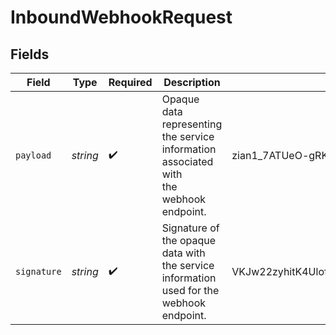 # InboundWebhookRequest


## Fields

| Field                                                                                    | Type                                                                                     | Required                                                                                 | Description                                                                              | Example                                                                                  |
| ---------------------------------------------------------------------------------------- | ---------------------------------------------------------------------------------------- | ---------------------------------------------------------------------------------------- | ---------------------------------------------------------------------------------------- | ---------------------------------------------------------------------------------------- |
| `payload`                                                                                | *string*                                                                                 | :heavy_check_mark:                                                                       | Opaque data representing the service information associated with<br/>the webhook endpoint. | zian1_7ATUeO-gRKMrCbxmJyYWludHJlZS1jYXJk                                                 |
| `signature`                                                                              | *string*                                                                                 | :heavy_check_mark:                                                                       | Signature of the opaque data with the service information<br/>used for the webhook endpoint. | VKJw22zyhitK4UlofhFbktBT1esRVua1tN382mFDtrM                                              |